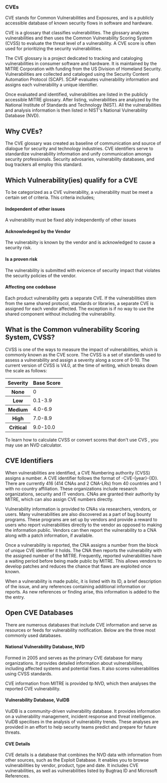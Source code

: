 ### CVEs
CVE stands for Common Vulnerabilities and Exposures, and is a publicly accessible database of known security flows in software and hardware.

CVE is a glossary that classifies vulnerabilities. The glossary analyzes vulnerabilities and then uses the Common Vulnerability
Scoring System (CVSS) to evaluate the threat level of a vulnerability. A CVE score is often used for prioritizing the security
vulnerabilities.

The CVE glossary is a project dedicated to tracking and cataloging vulnerabilities in consumer software and hardware. It is maintained by the MITRE Corporation with funding from the US Division of Homeland Security. Vulnerabilities are collected and cataloged using the Security Content Automation Protocol (SCAP). SCAP evaluates vulnerability information and assigns each
vulnerability a unique identifier.

Once evaluated and identified, vulnerabilities are listed in the publicly accessible MITRE glossary. After listing, vulnerabilities are analyzed by the National Institute of Standards and Technology (NIST). All the vulnerabilities and analysis information is then listed in NIST's National Vulnerability Database (NVD).

## Why CVEs?
The CVE glossary was created as baseline of communication and source of dialogue for security and technology industries. CVE identifiers serve to standardize vulnerability information and unify communication amongs security professionals. Security advosaries, vulnerability databases, and bug trackers all employ this standard.

## Which Vulnerability(ies) qualify for a CVE
To be categorized as a CVE vulnerability, a vulnerability must be meet a certain set of criteria. This criteria includes;
#### Independent of other issues
A vulnerability must be fixed ably independently of other issues

#### Acknowledeged by the Vendor
The vulnerabiity is known by the vendor and is acknowledged to cause a security risk.

#### Is a proven risk
The vulnerability is submitted with evicence of security impact that violates the security policies of the vendor.

#### Affecting one codebase
Each product vulnerability gets a separate CVE. If the vulnerabilities stem from the same shared protocol, standards or
libraries, a separate CVE is assigned for each vendor affected. The exception is if no way to use the shared component without including the vulnerability.

## What is the Common vulnerability Scoring System, CVSS?
CVSS is one of the ways to measure the impact of vulnerabilities, which is commonly known as the CVE score. The CVSS is a set of standards used to assess a vulnerability and assign a severity along a score of 0-10. The current version of CVSS is V4.0, at the time of writing, which breaks down the scale as follows:

<table>
  <thead>
    <tr>
      <th scope="col">Severity</th>
      <th scope="col">Base Score</th>
    </tr>
  </thead>
  <tbody>
    <tr>
      <th scope="row">None</th>
      <td>0</td>
    </tr>
    <tr>
      <tr>
      <th scope="row">Low</th>
      <td>0.1-3.9</td>
    </tr>
    <tr>
      <tr>
      <th scope="row">Medium</th>
      <td>4.0-6.9</td>
    </tr>
    <tr>
      <tr>
      <th scope="row">High</th>
      <td>7.0-8.9</td>
    </tr>
    <tr>
      <th scope="row">Critical</th>
      <td>9.0-10.0</td>
    </tr>
  </tbody>
</table>

To learn how to calculate CVSS or convert scores that don't use CVS , you may use an NVD calculator.

## CVE Identifiers
When vulnerabilities are identified, a CVE Numbering authority (CVSS) assigns a number. A CVE identifier follows
the format of -CVE-{year}-{ID}. There are currently 416 (414 CNAs and 2 CNA-LRs) from 40 countries and 1 with no country affiliation. These organizations include research organizations, security and IT vendors. CNAs are granted their authority by MITRE, which can also assign CVE numbers directly.

Vulnerability information is provided to CNAs via researchers, vendors, or users. Many vulnerabilities are also discovered as a part of bug bounty programs. These programs are set up by vendors and provide a reward to users who report vulnerabilities directly to the vendor as opposed to making the information public. Vendors can then report the vulnerability to a CNA along with a patch information, if available.

Once a vulnerability is reported, the CNA assigns a number from the block of unique CVE identifier it holds. The CNA then reports the vulnerability with the assigned number of the MITRE. Frequently, reported vulnerabilities have a waiting period
before being made public by MITRE. This allows vendors to develop patches and reduces the chance that flaws are exploited once known.

When a vulnerability is made public, it is listed with its ID, a brief description of the issue, and any references containing additional information or reports. As new references or finding arise, this information is added to the the entry.

## Open CVE Databases
There are numerous databases that include CVE information and serve as resources or feeds for vulnerability notification. Below are the three most commonly used databases.

#### National Vulnerability Database, NVD
Formed in 2005 and serves as the primary CVE database for many organizations. It provides detailed information about vulnerabilities, including affected systems and potential fixes. It also scores vulnerabilities using CVSS standards.

CVE information from MITRE is provided tp NVD, which then analyses the reported CVE vulnerability.

#### Vulnerability Database, VulDB
VulDB is a community-driven vulnerability database. It provides information on a vulnerability management, incident response and threat intelligence. VulDB specilises in the analysis of vulnerability trends. These analyses are provided in an effort to help security teams predict and prepare for future threats.

#### CVE Details
CVE details is a database that combines the NVD data with information from other sources, such as the Exploit Database. It enables you to browse vulnerabilities by vendor, product, type and date. It includes CVE vulnerabilities, as well as vulnerabilities listed by Bugtraq ID and Microsoft References.
